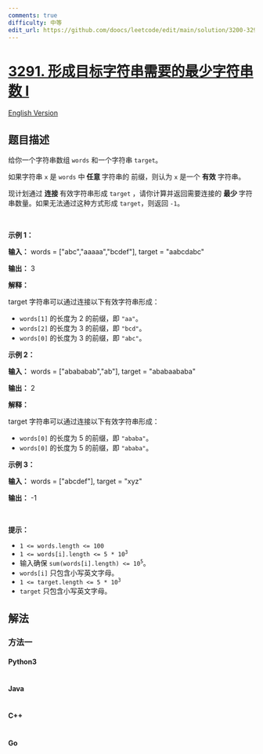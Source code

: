 ```yaml
---
comments: true
difficulty: 中等
edit_url: https://github.com/doocs/leetcode/edit/main/solution/3200-3299/3291.Minimum%20Number%20of%20Valid%20Strings%20to%20Form%20Target%20I/README.md
---
```


<!-- problem:start -->

# [3291. 形成目标字符串需要的最少字符串数 I](https://leetcode.cn/problems/minimum-number-of-valid-strings-to-form-target-i)

[English Version](/solution/3200-3299/3291.Minimum%20Number%20of%20Valid%20Strings%20to%20Form%20Target%20I/README_EN.md)

## 题目描述

<!-- description:start -->

<p>给你一个字符串数组 <code>words</code> 和一个字符串 <code>target</code>。</p>

<p>如果字符串 <code>x</code> 是 <code>words</code> 中<strong> 任意 </strong>字符串的 <span data-keyword="string-prefix">前缀</span>，则认为 <code>x</code> 是一个 <strong>有效</strong> 字符串。</p>

<p>现计划通过 <strong>连接 </strong>有效字符串形成 <code>target</code> ，请你计算并返回需要连接的 <strong>最少 </strong>字符串数量。如果无法通过这种方式形成 <code>target</code>，则返回 <code>-1</code>。</p>

<p>&nbsp;</p>

<p><strong class="example">示例 1：</strong></p>

<div class="example-block">
<p><strong>输入：</strong> <span class="example-io">words = ["abc","aaaaa","bcdef"], target = "aabcdabc"</span></p>

<p><strong>输出：</strong> <span class="example-io">3</span></p>

<p><strong>解释：</strong></p>

<p>target 字符串可以通过连接以下有效字符串形成：</p>

<ul>
	<li><code>words[1]</code> 的长度为 2 的前缀，即 <code>"aa"</code>。</li>
	<li><code>words[2]</code> 的长度为 3 的前缀，即 <code>"bcd"</code>。</li>
	<li><code>words[0]</code> 的长度为 3 的前缀，即 <code>"abc"</code>。</li>
</ul>
</div>

<p><strong class="example">示例 2：</strong></p>

<div class="example-block">
<p><strong>输入：</strong> <span class="example-io">words = ["abababab","ab"], target = "ababaababa"</span></p>

<p><strong>输出：</strong> <span class="example-io">2</span></p>

<p><strong>解释：</strong></p>

<p>target 字符串可以通过连接以下有效字符串形成：</p>

<ul>
	<li><code>words[0]</code> 的长度为 5 的前缀，即 <code>"ababa"</code>。</li>
	<li><code>words[0]</code> 的长度为 5 的前缀，即 <code>"ababa"</code>。</li>
</ul>
</div>

<p><strong class="example">示例 3：</strong></p>

<div class="example-block">
<p><strong>输入：</strong> <span class="example-io">words = ["abcdef"], target = "xyz"</span></p>

<p><strong>输出：</strong> <span class="example-io">-1</span></p>
</div>

<p>&nbsp;</p>

<p><strong>提示：</strong></p>

<ul>
	<li><code>1 &lt;= words.length &lt;= 100</code></li>
	<li><code>1 &lt;= words[i].length &lt;= 5 * 10<sup>3</sup></code></li>
	<li>输入确保 <code>sum(words[i].length) &lt;= 10<sup>5</sup></code>。</li>
	<li><code>words[i]</code> 只包含小写英文字母。</li>
	<li><code>1 &lt;= target.length &lt;= 5 * 10<sup>3</sup></code></li>
	<li><code>target</code> 只包含小写英文字母。</li>
</ul>

<!-- description:end -->

## 解法

<!-- solution:start -->

### 方法一

<!-- tabs:start -->

#### Python3

```python

```

#### Java

```java

```

#### C++

```cpp

```

#### Go

```go

```

<!-- tabs:end -->

<!-- solution:end -->

<!-- problem:end -->
